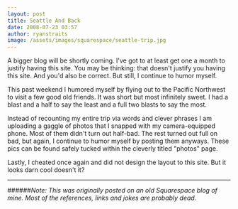 ```yaml
---
layout: post
title: Seattle And Back
date: 2008-07-23 03:57
author: ryanstraits
image: /assets/images/squarespace/seattle-trip.jpg
---
```


A bigger blog will be shortly coming. I've got to at least get one a month to justify having this site. You may be thinking: that doesn't justify you having this site. And you'd also be correct. But still, I continue to humor myself.

This past weekend I humored myself by flying out to the Pacific Northwest to visit a few good old friends. It was short but most infinitely sweet. I had a blast and a half to say the least and a full two blasts to say the most.

Instead of recounting my entire trip via words and clever phrases I am uploading a gaggle of photos that I snapped with my camera-equipped phone. Most of them didn't turn out half-bad. The rest turned out full on bad, but again, I continue to humor myself by posting them anyways. These pics can be found safely tucked within the cleverly titled "photos" page.

Lastly, I cheated once again and did not design the layout to this site. But it looks darn cool doesn't it?

---

######*Note: This was originally posted on an old Squarespace blog of mine. Most of the references, links and jokes are probably dead.*

